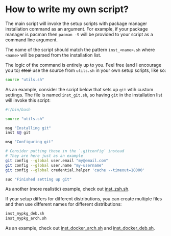 # How to write my own script?

The main script will invoke the setup scripts with package manager installation command as an argument. For example, if your package manager is pacman then `pacman -S` will be provided to your script as a command line argument.

The name of the script should match the pattern `inst_<name>.sh` where `<name>` will be parsed from the installation list.

The logic of the command is entirely up to you. Feel free (and I encourage you to) ~~steal~~ use the source from `utils.sh` in your own setup scripts, like so:
```sh
source "utils.sh"
```

As an example, consider the script below that sets up `git` wtih custom settings. The file is named `inst_git.sh`, so having `git` in the installation list will invoke this script:
```sh
#!/bin/bash

source "utils.sh"

msg "Installing git"
inst $@ git

msg "Configuring git"

# Consider putting these in the `.gitconfig` instead
# They are here just as an example
git config --global user.email "my@email.com"
git config --global user.name "my-username"
git config --global credential.helper 'cache --timeout=18000' 

suc "Finished setting up git"
```

As another (more realistic) example, check out [inst_zsh.sh](inst_zsh.sh).

If your setup differs for different distributions, you can create multiple files and then use different names for different distributions:
```sh
inst_mypkg_deb.sh
inst_mypkg_arch.sh
```

As an example, check out [inst_docker_arch.sh](inst_docker_arch.sh) and [inst_docker_deb.sh](inst_docker_deb.sh).
